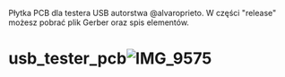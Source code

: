 Płytka PCB dla testera USB autorstwa @alvaroprieto. W części "release" możesz pobrać plik Gerber oraz spis elementów.
# usb_tester_pcb![IMG_9575](https://github.com/SlaVoy/usb_tester_pcb/assets/10488240/44de65f6-2082-4a9b-9e1c-49ec3de7b9b3)

